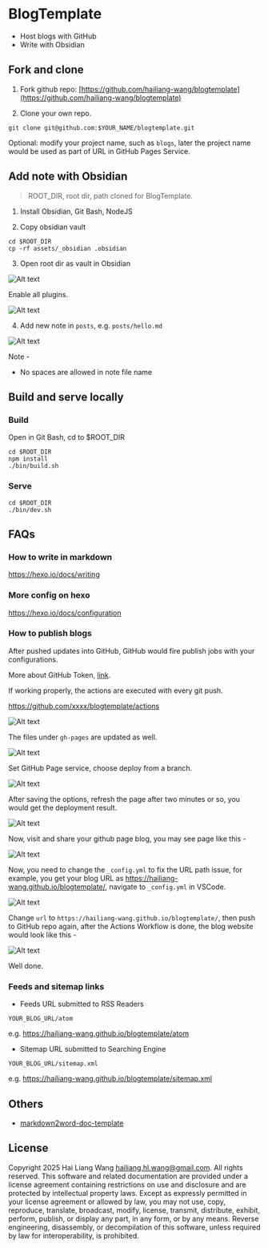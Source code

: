 # BlogTemplate

* Host blogs with GitHub
* Write with Obsidian

## Fork and clone

1) Fork github repo: [https://github.com/hailiang-wang/blogtemplate](https://github.com/hailiang-wang/blogtemplate)

2) Clone your own repo.

```
git clone git@github.com:$YOUR_NAME/blogtemplate.git
```

Optional: modify your project name, such as `blogs`, later the project name would be used as part of URL in GitHub Pages Service.

## Add note with Obsidian

> ROOT_DIR, root dir, path cloned for BlogTemplate.

1. Install Obsidian, Git Bash, NodeJS

2. Copy obsidian vault

```
cd $ROOT_DIR
cp -rf assets/_obsidian .obsidian
```

3. Open root dir as vault in Obsidian


![Alt text](./assets/screenshot_20250208121046.png)

Enable all plugins.

![Alt text](./assets/screenshot_20250208121133.png)

4. Add new note in `posts`, e.g. `posts/hello.md`

![Alt text](./assets/screenshot_20250208123950.png)

Note -

* No spaces are allowed in note file name

## Build and serve locally

### Build

Open in Git Bash, cd to $ROOT_DIR

```
cd $ROOT_DIR
npm install 
./bin/build.sh
```


### Serve

```
cd $ROOT_DIR
./bin/dev.sh
```

## FAQs

### How to write in markdown

https://hexo.io/docs/writing

### More config on hexo

https://hexo.io/docs/configuration

### How to publish blogs

After pushed updates into GitHub, GitHub would fire publish jobs with your configurations.

More about GitHub Token, [link](https://docs.github.com/en/actions/security-for-github-actions/security-guides/automatic-token-authentication#using-the-github_token-in-a-workflow).

If working properly, the actions are executed with every git push.

https://github.com/xxxx/blogtemplate/actions

![Alt text](./assets/screenshot_20250208132548.png)

The files under `gh-pages` are updated as well.

![Alt text](./assets/screenshot_20250208132633.png)

Set GitHub Page service, choose deploy from a branch.

![Alt text](./assets/screenshot_20250208132737.png)

After saving the options, refresh the page after two minutes or so, you would get the deployment result.

![Alt text](./assets/screenshot_20250208132856.png)

Now, visit and share your github page blog, you may see page like this -

![Alt text](./assets/screenshot_20250208133341.png)

Now, you need to change the `_config.yml` to fix the URL path issue, for example, you get your blog URL as https://hailiang-wang.github.io/blogtemplate/, navigate to `_config.yml` in VSCode.

![Alt text](./assets/screenshot_20250208133139.png)

Change `url` to `https://hailiang-wang.github.io/blogtemplate/`, then push to GitHub repo again, after the Actions Workflow is done, the blog website would look like this -

![Alt text](./assets/screenshot_20250208133636.png)

Well done.

### Feeds and sitemap links

* Feeds URL submitted to RSS Readers

```
YOUR_BLOG_URL/atom
```

e.g. https://hailiang-wang.github.io/blogtemplate/atom

* Sitemap URL submitted to Searching Engine

```
YOUR_BLOG_URL/sitemap.xml
```

e.g. https://hailiang-wang.github.io/blogtemplate/sitemap.xml


## Others

* [markdown2word-doc-template](https://github.com/hailiang-wang/markdown2word-doc-template)


## License

Copyright 2025 Hai Liang Wang <hailiang.hl.wang@gmail.com>. All rights reserved.
This software and related documentation are provided under a license agreement containing 
restrictions on use and disclosure and are protected by intellectual property laws. 
Except as expressly permitted in your license agreement or allowed by law, you may not use, 
copy, reproduce, translate, broadcast, modify, license, transmit, distribute, exhibit, perform, 
publish, or display any part, in any form, or by any means. Reverse engineering, disassembly, 
or decompilation of this software, unless required by law for interoperability, is prohibited.
